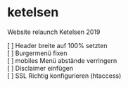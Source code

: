 # ketelsen

Website relaunch Ketelsen 2019

[  ] Header breite auf 100% setzten<br/>
[  ] Burgermenü fixen<br/>
[  ] mobiles Menü abstände verringern<br/> 
[  ] Disclaimer einfügen<br/> 
[  ] SSL Richtig konfigurieren (htaccess)</br>
